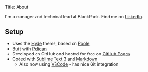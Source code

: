 Title: About

I'm a manager and technical lead at BlackRock.  Find me on [LinkedIn](http://linkedin.com/in/olinbg).

## Setup

* Uses the [Hyde](https://github.com/jvanz/pelican-hyde/) theme, based on [Poole](http://getpoole.com)
* Built with [Pelican](http://docs.getpelican.com/)
* Developed on GitHub and hosted for free on [GitHub Pages](https://pages.github.com)
* Coded with [Sublime Text 3](http://sublimetext.com) and [Markdown](http://kramdown.gettalong.org/)
    * Also now using [VSCode](https://code.visualstudio.com/) - has nice Git integration    
